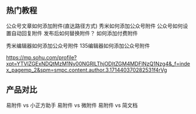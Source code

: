 
## 热门教程

<!-- https://fjjia.cc/bzjj/post/17.html -->
公众号文章如何添加附件(直达路径方式)
秀米如何添加公众号附件
公众号如何设置自动回复附件
发布后如何替换附件？
如何添加付费附件

<!-- https://bohao.wsqytec.com/thirdEditor.html -->
秀米编辑器如何添加公众号附件
135编辑器如何添加公众号附件

<!-- SEO 类 -->
<!-- 如何在公众号推中添加 PPT -->
<!-- 如何在公众号推中添加 Word -->
<!-- 如何在公众号推中添加 PDF -->

https://mp.sohu.com/profile?xpt=YTVlZGExNDQtMzM1Ny00NGRlLThjODItZGM4MDFlNzQ1Nzg4&_f=index_pagemp_2&spm=smpc.content.author.3.171440370282531f4rVg

## 产品对比

易附件 vs 小正方助手
易附件 vs 微附件
易附件 vs 简文档